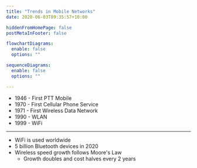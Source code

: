 ```yaml
---
title: "Trends in Mobile Networks"
date: 2020-06-03T09:35:57+10:00

hiddenFromHomePage: false
postMetaInFooter: false

flowchartDiagrams:
  enable: false
  options: ""

sequenceDiagrams: 
  enable: false
  options: ""

---
```


* 1946 - First PTT Mobile
* 1970 - First Cellular Phone Service
* 1971 - First Wireless Data Network
* 1990 - WLAN
* 1999 - WiFi

---

* WiFi is used worldwide
* 5 billion Bluetooth devices in 2020
* Wireless speed growth follows Moore's Law
  * Growth doubles and cost halves every 2 years

